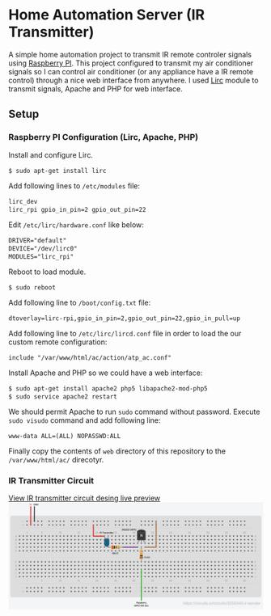 # Home Automation Server (IR Transmitter)
A simple home automation project to transmit IR remote controler signals using [Raspberry PI](https://www.raspberrypi.org/). This project configured to transmit my air conditioner signals so I can control air conditioner (or any appliance have a IR remote control) through a nice web interface from anywhere. I used [Lirc](http://www.lirc.org) module to transmit signals, Apache and PHP for web interface.

## Setup

### Raspberry PI Configuration (Lirc, Apache, PHP)
Install and configure Lirc.
```
$ sudo apt-get install lirc
```

Add following lines to `/etc/modules` file:
```
lirc_dev
lirc_rpi gpio_in_pin=2 gpio_out_pin=22
```

Edit `/etc/lirc/hardware.conf` like below:
```
DRIVER="default"
DEVICE="/dev/lirc0"
MODULES="lirc_rpi"
```

Reboot to load module.
```
$ sudo reboot
```

Add following line to `/boot/config.txt` file:
```
dtoverlay=lirc-rpi,gpio_in_pin=2,gpio_out_pin=22,gpio_in_pull=up
```

Add following line to `/etc/lirc/lircd.conf` file in order to load the our custom remote configuration:
```
include "/var/www/html/ac/action/atp_ac.conf"
```

Install Apache and PHP so we could have a web interface:
```
$ sudo apt-get install apache2 php5 libapache2-mod-php5
$ sudo service apache2 restart
```

We should permit Apache to run `sudo` command without password. Execute `sudo visudo` command and add following line:
```
www-data ALL=(ALL) NOPASSWD:ALL
```

Finally copy the contents of `web` directory of this repository to the `/var/www/html/ac/` direcotyr.

### IR Transmitter Circuit
[View IR transmitter circuit desing live preview](https://circuits.io/circuits/3359340-ir-sender)
![IR Transmitter circuit](https://github.com/amijafari/home-automation-server/blob/master/circuits/ir-sender.png?raw=true)